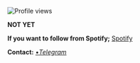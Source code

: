 ![Profile views](https://gpvc.arturio.dev/birtanen)

**NOT YET**

**If you want to follow from Spotify;** [Spotify](https://open.spotify.com/user/yusufbaynaz11?si=G50tnXb_TGqyKcuKnoZxTA
)


**Contact:**
[•*Telegram*](https://t.me/birtanemolan)
